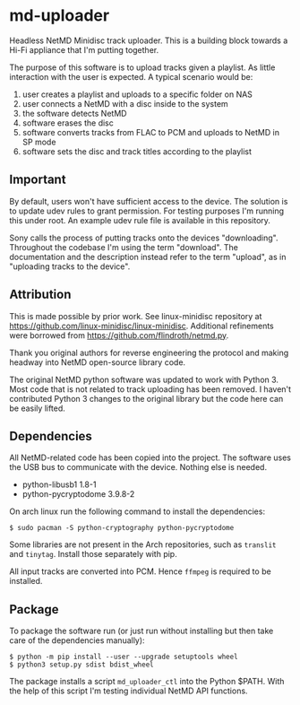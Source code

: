 # md-uploader

Headless NetMD Minidisc track uploader. This is a building block towards a Hi-Fi
appliance that I'm putting together.

The purpose of this software is to upload tracks given a playlist. As little interaction
with the user is expected. A typical scenario would be:

 1. user creates a playlist and uploads to a specific folder on NAS
 2. user connects a NetMD with a disc inside to the system
 3. the software detects NetMD
 4. software erases the disc
 5. software converts tracks from FLAC to PCM and uploads to NetMD in SP mode
 6. software sets the disc and track titles according to the playlist

## Important

By default, users won't have sufficient access to the device. The solution is to
update udev rules to grant permission. For testing purposes I'm running this under root.
An example udev rule file is available in this repository.

Sony calls the process of putting tracks onto the devices "downloading". Throughout
the codebase I'm using the term "download". The documentation and the description
instead refer to the term "upload", as in "uploading tracks to the device".

## Attribution

This is made possible by prior work. See linux-minidisc repository at
https://github.com/linux-minidisc/linux-minidisc. Additional refinements were
borrowed from https://github.com/flindroth/netmd.py.

Thank you original authors for reverse engineering the protocol and making
headway into NetMD open-source library code.

The original NetMD python software was updated to work with Python 3. Most code
that is not related to track uploading has been removed. I haven't contributed
Python 3 changes to the original library but the code here can be easily lifted.

## Dependencies

All NetMD-related code has been copied into the project. The software uses the
USB bus to communicate with the device. Nothing else is needed.

 - python-libusb1 1.8-1
 - python-pycryptodome 3.9.8-2

On arch linux run the following command to install the dependencies:
```
$ sudo pacman -S python-cryptography python-pycryptodome
```

Some libraries are not present in the Arch repositories, such as `translit` and
`tinytag`. Install those separately with pip.

All input tracks are converted into PCM. Hence `ffmpeg` is required to be installed.

## Package

To package the software run (or just run without installing but then take care
of the dependencies manually):

```
$ python -m pip install --user --upgrade setuptools wheel
$ python3 setup.py sdist bdist_wheel
```

The package installs a script `md_uploader_ctl` into the Python $PATH. With
the help of this script I'm testing individual NetMD API functions.

